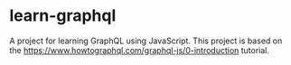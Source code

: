 # learn-graphql
A project for learning GraphQL using JavaScript. This project is based on the https://www.howtographql.com/graphql-js/0-introduction tutorial.
